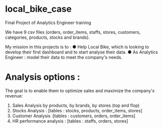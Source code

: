 # local_bike_case
Final Project of Analytics Engineer training 

We have 9 csv files (orders, order_items, staffs, stores, customers, categories, products, stocks and brands).

My mission in this projects is to :
 ● Help Local Bike, which is looking to develop their first dashboard and to start analyse their data.
 ● As Analytics Engineer : model their data to meet the company's needs.

# Analysis options :

The goal is to enable them to optimize sales and maximize the company's revenue:
  1. Sales Analysis by products, by brands, by stores (top and flop)
  2. Stocks Analysis : [tables : stocks, products, order_items, stores]
  3. Customer Analysis :[tables : customers, orders, order_items]
  4. HR performance analysis : [tables : staffs, orders, stores]

